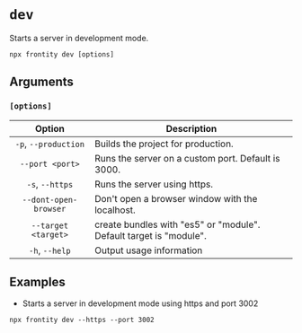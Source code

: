 # `dev`

Starts a server in development mode.

```shell
npx frontity dev [options]
```

## Arguments

### **`[options]`**

|            Option            | Description                                                                                                                                  |
| :--------------------------: | -------------------------------------------------------------------------------------------------------------------------------------------- |
|       `-p`, `--production`       | Builds the project for production.                                                                          |
|        `--port <port>`         | Runs the server on a custom port. Default is 3000.                                                                                      |
|         `-s`, `--https`          | Runs the server using https. |
| `--dont-open-browser` | Don't open a browser window with the localhost.                                    |
|     `--target <target>`      | create bundles with "es5" or "module". Default target is "module".                                                                 |
| `-h`, `--help`  | Output usage information                                                                                                             |

## Examples

- Starts a server in development mode using https and port 3002

```shell
npx frontity dev --https --port 3002
```
